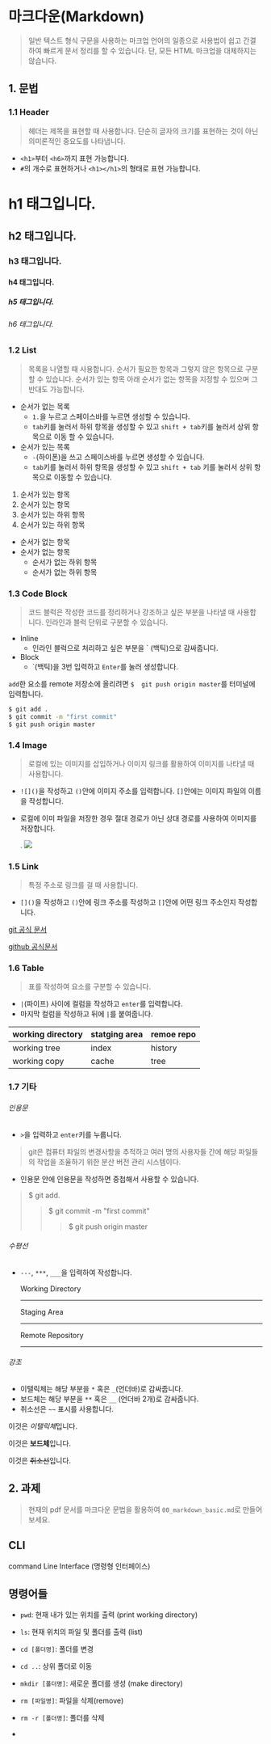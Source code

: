 # 마크다운(Markdown)

> 일반 텍스트 형식 구문을 사용하는 마크업 언어의 일종으로 사용법이 쉽고 간결하여 빠르게 문서 정리를 할 수 있습니다. 단, 모든 HTML 마크업을 대체하지는 않습니다.



## 1. 문법

### 1.1 Header

> 헤더는 제목을 표현할 때 사용합니다. 단순히 글자의 크기를 표현하는 것이 아닌 의미론적인 중요도를 나타냅니다.

- `<h1>`부터 `<h6>`까지 표현 가능합니다.
- `#`의 개수로 표현하거나 `<h1></h1>`의 형태로 표현 가능합니다.



# h1 태그입니다.

## h2 태그입니다.

### h3 태그입니다.

#### h4 태그입니다.

##### h5 태그입니다.

###### h6 태그입니다.



### 1.2 List

> 목록을 나열할 때 사용합니다. 순서가 필요한 항목과 그렇지 않은 항목으로 구분할 수 있습니다. 순서가 있는 항목 아래 순서가 없는 항목을 지정할 수 있으며 그 반대도 가능합니다.

- 순서가 없는 목록
  - `1.`을 누르고 스페이스바를 누르면 생성할 수 있습니다.
  - `tab`키를 눌러서 하위 항목을 생성할 수 있고 `shift + tab`키를 눌러서 상위 항목으로 이동 할 수 있습니다.
- 순서가 있는 목록
  - `-`(하이폰)을 쓰고 스페이스바를 누르면 생성할 수 있습니다.
  - `tab`키를 눌러서 하위 항목을 생성할 수 있고 `shift + tab` 키를 눌러서 상위 항목으로 이동할 수 있습니다.



1.  순서가 있는 항목
2.  순서가 있는 항목
   1. 순서가 있는 하위 항목
   2. 순서가 있는 하위 항목



- 순서가 없는 항목
- 순서가 없는 항목
  - 순서가 없는 하위 항목
  - 순서가 없는 하위 항목



### 1.3 Code Block

> 코드 블럭은 작성한 코드를 정리하거나 강조하고 싶은 부분을 나타낼 때 사용합니다. 인라인과 블럭 단위로 구분할 수 있습니다.

- Inline
  - 인라인 블럭으로 처리하고 싶은 부분을 ` (백틱)으로 감싸줍니다.
- Block
  - \`(백틱)을 3번 입력하고 `Enter`를 눌러 생성합니다.



`add`한 요소를 remote 저장소에 올리려면 `$  git push origin master`를 터미널에 입력합니다.

```bash
$ git add .
$ git commit -m "first commit"
$ git push origin master
```



### 1.4 Image

> 로컬에 있는 이미지를 삽입하거나 이미지 링크를 활용하여 이미지를 나타낼 때 사용합니다.

- `![]()`을 작성하고 `()`안에 이미지 주소를 입력합니다. `[]`안에는 이미지 파일의 이름을 작성합니다.

- 로컬에 이미 파일을 저장한 경우 절대 경로가 아닌 상대 경로를 사용하여 이미지를 저장합니다.

  <img src="https://images.velog.io/post-images/nakta/8bfae650-0614-11ea-b43d-199dcf8e87f3/git.png" style="zoom:20%;" />                  ![](https://encrypted-tbn0.gstatic.com/images?q=tbn:ANd9GcT-tpzfIxyx-eu20Tv8BVmv76-33ujkSQZjI-_uTWJraHpHptWB&s)



### 1.5 Link

> 특정 주소로 링크를 걸 때 사용합니다.

- `[]()`을 작성하고 `()`안에 링크 주소를 작성하고 `[]`안에 어떤 링크 주소인지 작성합니다.

[git 공식 문서](https://git-scm.com/)

[github 공식문서](https://github.com/)



### 1.6 Table

> 표를 작성하여 요소를 구분할 수 있습니다.

- `|`(파이프) 사이에 컬럼을 작성하고 `enter`를 입력합니다.
- 마지막 컬럼을 작성하고 뒤에 `|`를 붙여줍니다.

| working directory | statging area | remoe repo |
| ----------------- | ------------- | ---------- |
| working tree      | index         | history    |
| working copy      | cache         | tree       |



### 1.7 기타

###### 인용문

- `>`을 입력하고 `enter`키를 누룹니다.

> git은 컴퓨터 파일의 변경사항을 추적하고 여러 명의 사용자들 간에 해당 파일들의 작업을 조율하기 위한 분산 버전 관리 시스템이다.

- 인용문 안에 인용문을 작성하면 중첩해서 사용할 수 있습니다.

> $ git add.
>
> > $ git commit -m "first commit"
> >
> > > $ git push origin master



###### 수평선

- `---`, `***`, `___`을 입력하여 작성합니다.

  Working Directory

  ---

  Staging Area

  ***

  Remote Repository

  ___



###### 강조

- 이탤릭체는 해당 부분을 `*`  혹은 `_`(언더바)로 감싸줍니다.
- 보드체는 해당 부분을 `**` 혹은 `__` (언더바 2개)로 감싸줍니다.
- 취소선은 `~~` 표시를 사용합니다.

이것은 *이탤릭체*입니다.

이것은 **보드체**입니다.

이것은 ~~취소선~~입니다.



## 2. 과제

> 현재의 pdf 문서를 마크다운 문법을 활용하여 `00_markdown_basic.md`로 만들어 보세요.



## CLI

command Line Interface (명령형 인터페이스)



## 명령어들

- `pwd`: 현재 내가 있는 위치를 출력 (print working directory)
- `ls`: 현재 위치의 파일 및 폴더를 출력 (list)

- `cd [폴더명]`: 폴더를 변경
- `cd ..`: 상위 폴더로 이동

- `mkdir [폴더명]`: 새로운 폴더를 생성 (make directory)
- `rm [파일명]`: 파일을 삭제(remove)
- `rm -r [폴더명]`: 폴더를 삭제
- 

